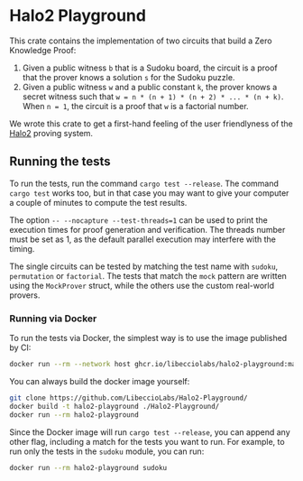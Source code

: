 # Halo2 Playground

This crate contains the implementation of two circuits that build a Zero Knowledge Proof:

1. Given a public witness `b` that is a Sudoku board, the circuit is a proof that the prover knows a solution `s` for the Sudoku puzzle.
2. Given a public witness `w` and a public constant `k`, the prover knows a secret witness such that `w = n * (n + 1) * (n + 2) * ... * (n + k)`. When `n = 1`, the circuit is a proof that `w` is a factorial number.

We wrote this crate to get a first-hand feeling of the user friendlyness
of the [Halo2](https://github.com/zcash/halo2) proving system.

## Running the tests

To run the tests, run the command `cargo test --release`.
The command `cargo test` works too, but in that case you may want
to give your computer a couple of minutes to compute the test results.

The option `-- --nocapture --test-threads=1` can be used to print the execution times for proof generation and verification. The threads number must be set as 1, as the default parallel execution may interfere with the timing.

The single circuits can be tested by matching the test name with `sudoku`, `permutation` or `factorial`.
The tests that match the `mock` pattern are written using the `MockProver` struct, while the others use the custom real-world provers.

### Running via Docker

To run the tests via Docker, the simplest way is to use the image published by CI:

```bash
docker run --rm --network host ghcr.io/libecciolabs/halo2-playground:main
```

You can always build the docker image yourself:

```bash
git clone https://github.com/LibeccioLabs/Halo2-Playground/
docker build -t halo2-playground ./Halo2-Playground/
docker run --rm halo2-playground
```

Since the Docker image will run `cargo test --release`, you can append any other flag, including a match for the tests you want to run.
For example, to run only the tests in the `sudoku` module, you can run:

```bash
docker run --rm halo2-playground sudoku
```
